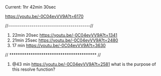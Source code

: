 Current:
1hr 42min 30sec

https://youtu.be/-0C04evVV9A?t=6170


//------------------------------------------//
1) 22min 20sec
   https://youtu.be/-0C04evVV9A?t=1341
2) 21min 25sec
   https://youtu.be/-0C04evVV9A?t=2480
3) 17 min
   https://youtu.be/-0C04evVV9A?t=3630









// ***************************************** //
1) @43 min https://youtu.be/-0C04evVV9A?t=2581 
    what is the purpose of this resolve function?
